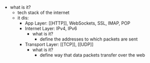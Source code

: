   * what is it?
    * tech stack of the internet
    * it dis:
      * App Layer: [[HTTP]], WebSockets, SSL, IMAP, POP
      * Internet Layer: IPv4, IPv6
        * what is it?
          * define the addresses to which packets are sent
      * Transport Layer: [[TCP]], [[UDP]]
        * what is it?
          * define way that data packets transfer over the web